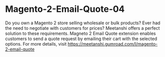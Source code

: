 # Magento-2-Email-Quote-04
Do you own a Magento 2 store selling wholesale or bulk products? Ever had the need to negotiate with customers for prices? Meetanshi offers a perfect solution to these requirements. Magneto 2 Email Quote extension enables customers to send a quote request by emailing their cart with the selected options. For more details, visit https://meetanshi.gumroad.com/l/magento-2-email-quote
